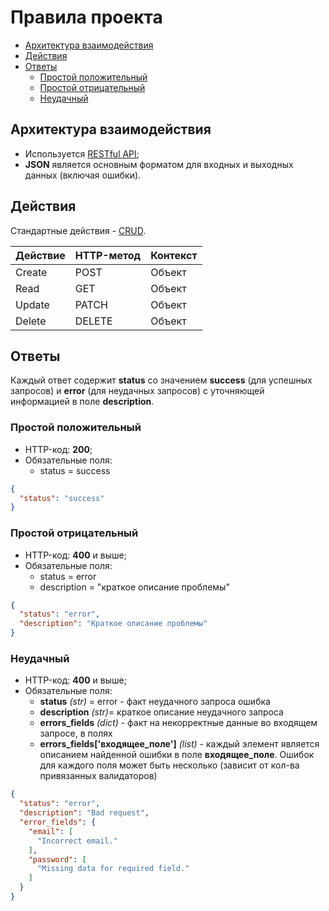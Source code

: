 
# Правила проекта
* [Архитектура взаимодействия](#arch)
* [Действия](#actions)
* [Ответы](#responses)
    * [Простой положительный](#responses.simple_positive)
    * [Простой отрицательный](#responses.simple_negative)
    * [Неудачный](#responses.fail)


## Архитектура взаимодействия <a name="arch"></a>

* Используется [RESTful API](https://en.wikipedia.org/wiki/Representational_state_transfer#Applied_to_Web_services);
* **JSON** является основным форматом для входных и выходных данных (включая ошибки).

## Действия <a name="actions"></a>

Стандартные действия - [CRUD](https://en.wikipedia.org/wiki/Create,_read,_update_and_delete).

Действие | HTTP-метод | Контекст
-------- | ---------- | --------
Create   | POST       | Объект
Read     | GET        | Объект
Update   | PATCH      | Объект 
Delete   | DELETE     | Объект
  

## Ответы <a name="responses"></a>

Каждый ответ содержит **status** со значением **success** (для успешных запросов) и **error** (для неудачных запросов) с уточняющей информацией в поле **description**.

### Простой положительный <a name="responses.simple_positive"></a>
* HTTP-код: **200**;
* Обязательные поля:
    * status = success

```json
{
  "status": "success"
}
```
         
### Простой отрицательный <a name="responses.simple_negative"></a>
* HTTP-код: **400** и выше;
* Обязательные поля:
    * status = error
    * description = "краткое описание проблемы"

```json
{
  "status": "error",
  "description": "Краткое описание проблемы"
}
```


### Неудачный <a name="responses.fail"></a> 
* HTTP-код: **400** и выше;
* Обязательные поля:
    * **status** _(str)_ = error - факт неудачного запроса ошибка
    * **description** _(str)_= краткое описание неудачного запроса
    * **errors_fields** _(dict)_ - факт на некорректные данные во входящем запросе, в полях
    * **errors_fields['входящее_поле']** _(list)_ - каждый элемент является описанием найденной ошибки в поле **входящее_поле**. Ошибок для каждого поля может быть несколько (зависит от кол-ва привязанных валидаторов) 

```json
{
  "status": "error",
  "description": "Bad request",
  "error_fields": {
    "email": [
      "Incorrect email."    
    ],
    "password": [
      "Missing data for required field."
    ]  
  } 
}
``` 

